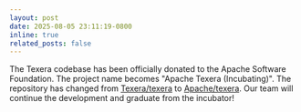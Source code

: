 ```yaml
---
layout: post
date: 2025-08-05 23:11:19-0800
inline: true
related_posts: false
---
```


The Texera codebase has been officially donated to the Apache Software Foundation. The project name becomes "Apache Texera (Incubating)". The repository has changed from [Texera/texera](https://github.com/Texera/texera) to [Apache/texera](https://github.com/apache/texera). Our team will continue the development and graduate from the incubator!
